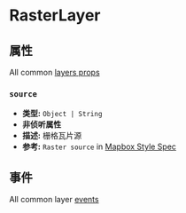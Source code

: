 # RasterLayer

## 属性

All common [layers props](/api/Layers/README.md#props)

### `source`

- **类型:** `Object | String`
- **非侦听属性**
- **描述:** 栅格瓦片源
- **参考:** `Raster source` in [Mapbox Style Spec](https://docs.mapbox.com/mapbox-gl-js/style-spec/#sources-raster)

## 事件

All common layer [events](/api/Layers/#events)
